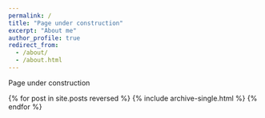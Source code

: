 ```yaml
---
permalink: /
title: "Page under construction"
excerpt: "About me"
author_profile: true
redirect_from: 
  - /about/
  - /about.html
---
```


Page under construction

{% for post in site.posts reversed %}
  {% include archive-single.html %}
{% endfor %}